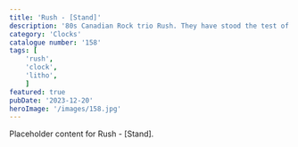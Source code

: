 ```yaml
---
title: 'Rush - [Stand]'
description: '80s Canadian Rock trio Rush. They have stood the test of time. A great time piece for any Rock and Rush fan. Included is a lithophane stand if you prefer not to mount the clock on the wall.'
category: 'Clocks'
catalogue number: '158'
tags: [
    'rush', 
    'clock',
    'litho', 
    ]
featured: true
pubDate: '2023-12-20'
heroImage: '/images/158.jpg'
---
```


Placeholder content for Rush - [Stand].
